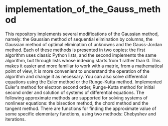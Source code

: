 # implementation_of_the_Gauss_method
This repository implements several modifications of the Gaussian method, namely: the Gaussian method of sequential elimination by columns, the Gaussian method of optimal elimination of unknowns and the Gauss-Jordan method. Each of these methods is presented in two copies: the first algorithm uses classic Python lists, and the second implements the same algorithm, but through lists whose indexing starts from 1 rather than 0. This makes it easier and more familiar to work with a matrix, from a mathematical point of view, it is more convenient to understand the operation of the algorithm and change it as necessary.
You can also solve differential equations using the Euler method or the Runge-Kutta method. Implemented Euler's method for electron second order, Runge-Kutta method for initial second order and solution of systems of differential equations.
The following approximate methods are supported for solving systems of nonlinear equations: the bisection method, the chord method and the tangent method.
There are functions for finding the approximate value of some specific elementary functions, using two methods: Chebyshev and iterations.
